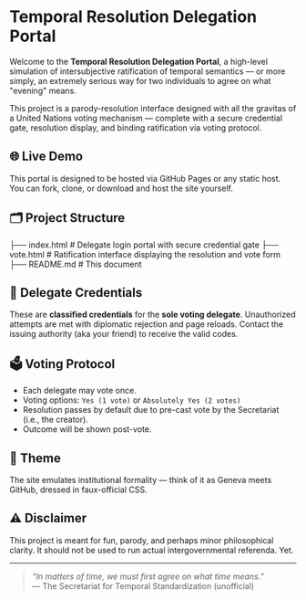 # Temporal Resolution Delegation Portal

Welcome to the **Temporal Resolution Delegation Portal**, a high-level simulation of intersubjective ratification of temporal semantics — or more simply, an extremely serious way for two individuals to agree on what "evening" means.

This project is a parody-resolution interface designed with all the gravitas of a United Nations voting mechanism — complete with a secure credential gate, resolution display, and binding ratification via voting protocol.

## 🌐 Live Demo

This portal is designed to be hosted via GitHub Pages or any static host. You can fork, clone, or download and host the site yourself.

## 🗂️ Project Structure
├── index.html # Delegate login portal with secure credential gate
├── vote.html # Ratification interface displaying the resolution and vote form
├── README.md # This document


## 🔐 Delegate Credentials

These are **classified credentials** for the **sole voting delegate**. Unauthorized attempts are met with diplomatic rejection and page reloads. Contact the issuing authority (aka your friend) to receive the valid codes.

## 🗳️ Voting Protocol

- Each delegate may vote once.
- Voting options: `Yes (1 vote)` or `Absolutely Yes (2 votes)`
- Resolution passes by default due to pre-cast vote by the Secretariat (i.e., the creator).
- Outcome will be shown post-vote.

## 🎨 Theme

The site emulates institutional formality — think of it as Geneva meets GitHub, dressed in faux-official CSS.

## ⚠️ Disclaimer

This project is meant for fun, parody, and perhaps minor philosophical clarity. It should not be used to run actual intergovernmental referenda. Yet.

---

> _“In matters of time, we must first agree on what time means.”_  
> — The Secretariat for Temporal Standardization (unofficial)
